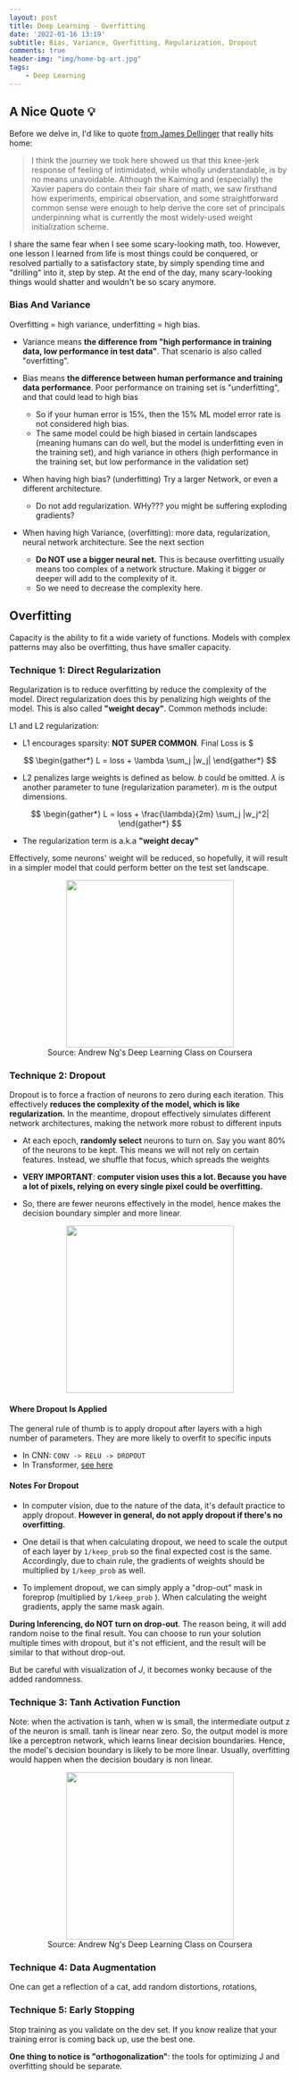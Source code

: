 ```yaml
---
layout: post
title: Deep Learning - Overfitting
date: '2022-01-16 13:19'
subtitle: Bias, Variance, Overfitting, Regularization, Dropout
comments: true
header-img: "img/home-bg-art.jpg"
tags:
    - Deep Learning
---
```



## A Nice Quote 💡

Before we delve in, I'd like to quote [from James Dellinger](https://towardsdatascience.com/weight-initialization-in-neural-networks-a-journey-from-the-basics-to-kaiming-954fb9b47c79) that really hits home:

> I think the journey we took here showed us that this knee-jerk response of feeling of intimidated, while wholly understandable, is by no means unavoidable. Although the Kaiming and (especially) the Xavier papers do contain their fair share of math, we saw firsthand how experiments, empirical observation, and some straightforward common sense were enough to help derive the core set of principals underpinning what is currently the most widely-used weight initialization scheme.

I share the same fear when I see some scary-looking math, too. However, one lesson I learned from life is most things could be conquered, or resolved partially to a satisfactory state, by simply spending time and "drilling" into it, step by step. At the end of the day, many scary-looking things would shatter and wouldn't be so scary anymore.

### Bias And Variance

Overfitting = high variance, underfitting = high bias.

- Variance means **the difference from "high performance in training data, low performance in test data"**. That scenario is also called "overfitting".
- Bias means **the difference between human performance and training data performance**. Poor performance on training set is "underfitting", and that could lead to high bias
  - So if your human error is 15%, then the 15% ML model error rate is not considered high bias.
  - The same model could be high biased in certain landscapes (meaning humans can do well, but the model is underfitting even in the training set), and high variance in others (high performance in the training set, but low performance in the validation set)

- When having high bias? (underfitting) Try a larger Network, or even a different architecture.
  - Do not add regularization. WHy??? you might be suffering exploding gradients?

- When having high Variance, (overfitting): more data, regularization, neural network architecture. See the next section
  - **Do NOT use a bigger neural net.** This is because overfitting usually means too complex of a network structure. Making it bigger or deeper will add to the complexity of it.
  - So we need to decrease the complexity here.

## Overfitting

Capacity is the ability to fit a wide variety of functions. Models with complex patterns may also be overfitting, thus have smaller capacity.

### Technique 1: Direct Regularization

Regularization is to reduce overfitting by reduce the complexity of the model. Direct regularization does this by penalizing high weights of the model. This is also called **"weight decay"**. Common methods include:

L1 and L2 regularization:

- L1 encourages sparsity: **NOT SUPER COMMON**. Final Loss is $

$$
\begin{gather*}
L = loss + \lambda \sum_j |w_j|
\end{gather*}
$$

- L2 penalizes large weights is defined as below. $b$ could be omitted. $\lambda$ is another parameter to tune (regularization parameter). $m$ is the output dimensions.

$$
\begin{gather*}
L = loss + \frac{\lambda}{2m} \sum_j |w_j^2|
\end{gather*}
$$

- The regularization term is a.k.a **"weight decay"**

Effectively, some neurons' weight will be reduced, so hopefully, it will result in a simpler model that could perform better on the test set landscape.

<div style="text-align: center;">
<p align="center">
    <figure>
        <img src="https://github.com/user-attachments/assets/d832260c-662a-41aa-8140-4b4c99b77753" height="300" alt=""/>
        <figcaption>Source: Andrew Ng's Deep Learning Class on Coursera</figcaption>
    </figure>
</p>
</div>

### Technique 2: Dropout

Dropout is to force a fraction of neurons to zero during each iteration. This effectively **reduces the complexity of the model, which is like regularization.** In the meantime, dropout effectively simulates different network architectures, making the network more robust to different inputs

- At each epoch, **randomly select** neurons to turn on. Say you want 80% of the neurons to be kept. This means we will not rely on certain features. Instead, we shuffle that focus, which spreads the weights
- **VERY IMPORTANT**: **computer vision uses this a lot. Because you have a lot of pixels, relying on every single pixel could be overfitting.**

- So, there are fewer neurons effectively in the model, hence makes the decision boundary simpler and more linear.

<div style="text-align: center;">
<p align="center">
    <figure>
        <img src="https://github.com/user-attachments/assets/e9404d42-64ee-40f7-a949-e140db824006" height="300" alt=""/>
    </figure>
</p>
</div>

#### Where Dropout Is Applied

The general rule of thumb is to apply dropout after layers with a high number of parameters. They are more likely to overfit to specific inputs

- In CNN: `CONV -> RELU -> DROPOUT`
- In Transformer, [see here](./2022-04-05-deep-learning-transformer-4-transformer-all-together.markdown)

#### Notes For Dropout

- In computer vision, due to the nature of the data, it's default practice to apply dropout. **However in general, do not apply dropout if there's no overfitting.**

- One detail is that when calculating dropout, we need to scale the output of each layer by `1/keep_prob` so the final expected cost is the same. Accordingly, due to chain rule, the gradients of weights should be multiplied by `1/keep_prob` as well.

- To implement dropout, we can simply apply a "drop-out" mask in foreprop (multiplied by `1/keep_prob` ). When calculating the weight gradients, apply the same mask again.

**During Inferencing, do NOT turn on drop-out**. The reason being, it will add random noise to the final result. You can choose to run your solution multiple times with dropout, but it's not efficient, and the result will be similar to that without drop-out.

But be careful with visualization of $J$, it becomes wonky because of the added randomness.

### Technique 3: Tanh Activation Function

Note: when the activation is tanh, when w is small, the intermediate output z of the neuron is small. tanh is linear near zero. So, the output model is more like a perceptron network, which learns linear decision boundaries. Hence, the model's decision boundary is likely to be more linear. Usually, overfitting would happen when the decision boudary is non linear.

<div style="text-align: center;">
<p align="center">
    <figure>
        <img src="https://github.com/user-attachments/assets/63808479-fa3c-4cbb-a5c4-7691587e5e06" height="300" alt=""/>
        <figcaption>Source: Andrew Ng's Deep Learning Class on Coursera</figcaption>
    </figure>
</p>
</div>

### Technique 4: Data Augmentation

One can get a reflection of a cat, add random distortions, rotations,

### Technique 5: Early Stopping

Stop training as you validate on the dev set. If you know realize that your training error is coming back up, use the best one.

**One thing to notice is "orthogonalization"**: the tools for optimizing J and overfitting should be separate.
